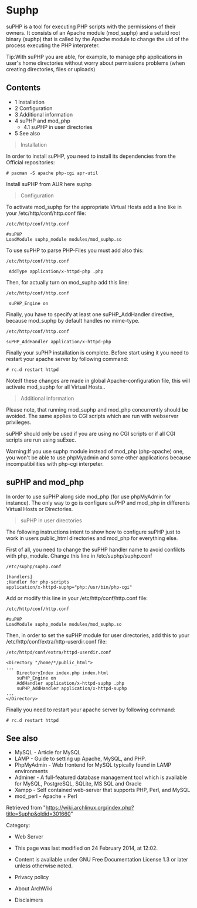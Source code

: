 Suphp
=====

suPHP is a tool for executing PHP scripts with the permissions of their
owners. It consists of an Apache module (mod_suphp) and a setuid root
binary (suphp) that is called by the Apache module to change the uid of
the process executing the PHP interpreter.

Tip:With suPHP you are able, for example, to manage php applications in
user's home directories without worry about permissions problems (when
creating directories, files or uploads)

Contents
--------

-   1 Installation
-   2 Configuration
-   3 Additional information
-   4 suPHP and mod_php
    -   4.1 suPHP in user directories
-   5 See also

> Installation

In order to install suPHP, you need to install its dependencies from the
Official repositories:

    # pacman -S apache php-cgi apr-util

Install suPHP from AUR here suphp

> Configuration

To activate mod_suphp for the appropriate Virtual Hosts add a line like
in your /etc/http/conf/http.conf file:

    /etc/http/conf/http.conf

    #suPHP
    LoadModule suphp_module modules/mod_suphp.so

To use suPHP to parse PHP-Files you must add also this:

    /etc/http/conf/http.conf

     AddType application/x-httpd-php .php

Then, for actually turn on mod_suphp add this line:

    /etc/http/conf/http.conf

     suPHP_Engine on

Finally, you have to specify at least one suPHP_AddHandler directive,
because mod_suphp by default handles no mime-type.

    /etc/http/conf/http.conf

    suPHP_AddHandler application/x-httpd-php

Finally your suPHP installation is complete. Before start using it you
need to restart your apache server by following command:

    # rc.d restart httpd

Note:If these changes are made in global Apache-configuration file, this
will activate mod_suphp for all Virtual Hosts..

> Additional information

Please note, that running mod_suphp and mod_php concurrently should be
avoided. The same applies to CGI scripts which are run with webserver
privileges.

suPHP should only be used if you are using no CGI scripts or if all CGI
scripts are run using suExec.

Warning:If you use suphp module instead of mod_php (php-apache) one, you
won't be able to use phpMyadmin and some other applications because
incompatibilities with php-cgi interpeter.

suPHP and mod_php
-----------------

In order to use suPHP along side mod_php (for use phpMyAdmin for
instance). The only way to go is configure suPHP and mod_php in
differents Virtual Hosts or Directories.

> suPHP in user directories

The following instructions intent to show how to configure suPHP just to
work in users public_html directories and mod_php for everything else.

First of all, you need to change the suPHP handler name to avoid
confilcts with php_module. Change this line in /etc/suphp/suphp.conf

    /etc/suphp/suphp.conf

    [handlers]
    ;Handler for php-scripts
    application/x-httpd-suphp="php:/usr/bin/php-cgi"

Add or modify this line in your /etc/http/conf/http.conf file:

    /etc/http/conf/http.conf

    #suPHP
    LoadModule suphp_module modules/mod_suphp.so

Then, in order to set the suPHP module for user directories, add this to
your /etc/http/conf/extra/http-userdir.conf file:

    /etc/httpd/conf/extra/httpd-userdir.conf

    <Directory "/home/*/public_html">
    ...
        DirectoryIndex index.php index.html
        suPHP_Engine on
        AddHandler application/x-httpd-suphp .php
        suPHP_AddHandler application/x-httpd-suphp
    ...
    </Directory>

Finally you need to restart your apache server by following command:

    # rc.d restart httpd

See also
--------

-   MySQL - Article for MySQL
-   LAMP - Guide to setting up Apache, MySQL, and PHP.
-   PhpMyAdmin - Web frontend for MySQL typically found in LAMP
    environments
-   Adminer - A full-featured database management tool which is
    available for MySQL, PostgreSQL, SQLite, MS SQL and Oracle
-   Xampp - Self contained web-server that supports PHP, Perl, and MySQL
-   mod_perl - Apache + Perl

Retrieved from
"https://wiki.archlinux.org/index.php?title=Suphp&oldid=301660"

Category:

-   Web Server

-   This page was last modified on 24 February 2014, at 12:02.
-   Content is available under GNU Free Documentation License 1.3 or
    later unless otherwise noted.
-   Privacy policy
-   About ArchWiki
-   Disclaimers
